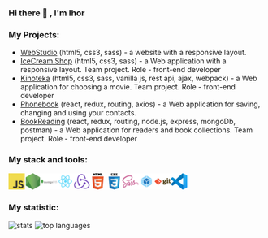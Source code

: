 ### Hi there 👋 , I'm Ihor

### My Projects:

- [WebStudio](https://github.com/IhorShvydkyi/goit-markup-hw-08) (html5, css3, sass) - a website with a responsive layout.
- [IceCream Shop](https://github.com/IhorShvydkyi/team13-project-icecream) (html5, css3, sass) - a Web application with a responsive layout. Team project. Role - front-end developer
- [Kinoteka](https://github.com/IhorShvydkyi/kinoteka) (html5, css3, sass, vanilla js, rest api, ajax, webpack) - a Web application for choosing a movie. Team project. Role - front-end developer
- [Phonebook](https://github.com/IhorShvydkyi/IhorShvydkyi-goit-react-hw-08-phonebook) (react, redux, routing, axios) - a Web application for saving, changing and using your contacts.
- [BookReading](https://github.com/IhorShvydkyi/project-books) (react, redux, routing, node.js, express, mongoDb, postman) - a Web application for readers and book collections. Team project. Role - front-end developer

### My stack and tools:

<img align="left" alt="JavaScript" width="32px" src="https://raw.githubusercontent.com/github/explore/80688e429a7d4ef2fca1e82350fe8e3517d3494d/topics/javascript/javascript.png" />

<img align="left" alt="NodeJS" width="32px" src="https://raw.githubusercontent.com/github/explore/80688e429a7d4ef2fca1e82350fe8e3517d3494d/topics/nodejs/nodejs.png" />

<img align="left" alt="MongoDB" width="32px" src="https://raw.githubusercontent.com/github/explore/80688e429a7d4ef2fca1e82350fe8e3517d3494d/topics/mongodb/mongodb.png" />

<img align="left" alt="React" width="32px" src="https://raw.githubusercontent.com/github/explore/80688e429a7d4ef2fca1e82350fe8e3517d3494d/topics/react/react.png" />

<img align="left" alt="Redux" width="32px" src="https://raw.githubusercontent.com/github/explore/80688e429a7d4ef2fca1e82350fe8e3517d3494d/topics/redux/redux.png" />

<img align="left" alt="HTML5" width="32px" src="https://raw.githubusercontent.com/github/explore/80688e429a7d4ef2fca1e82350fe8e3517d3494d/topics/html/html.png" />

<img align="left" alt="CSS3" width="32px" src="https://raw.githubusercontent.com/github/explore/80688e429a7d4ef2fca1e82350fe8e3517d3494d/topics/css/css.png" />

<img align="left" alt="SASS" width="32px" src="https://raw.githubusercontent.com/github/explore/80688e429a7d4ef2fca1e82350fe8e3517d3494d/topics/sass/sass.png" />

<img align="left" alt="Webpack" width="32px" src="https://raw.githubusercontent.com/github/explore/80688e429a7d4ef2fca1e82350fe8e3517d3494d/topics/webpack/webpack.png" />

<img align="left" alt="Git" width="32px" src="https://raw.githubusercontent.com/github/explore/80688e429a7d4ef2fca1e82350fe8e3517d3494d/topics/git/git.png" />

<img alt="Visual Studio Code" width="32px" src="https://raw.githubusercontent.com/github/explore/80688e429a7d4ef2fca1e82350fe8e3517d3494d/topics/visual-studio-code/visual-studio-code.png" />

### My statistic:

<p>
  <img height="133px" src="https://github-readme-stats.vercel.app/api?username=IhorShvydkyi&show_icons=true&hide_title=true&include_all_commits=true&line_height=21&theme=default" alt="stats" />
  
  <img height="133px" src="https://github-readme-stats.vercel.app/api/top-langs/?username=IhorShvydkyi&langs_count=6&layout=compact&hide_title=true&theme=default_repocard" alt="top languages" />
</p>
